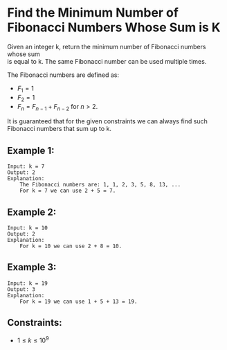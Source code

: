 # Find the Minimum Number of Fibonacci Numbers Whose Sum is K

Given an integer k, return the minimum number of Fibonacci numbers whose sum  
is equal to k. The same Fibonacci number can be used multiple times.

The Fibonacci numbers are defined as:

* $F_1 = 1$
* $F_2 = 1$
* $F_n = F_{n-1} + F_{n-2}$ for $n > 2.$

It is guaranteed that for the given constraints we can always find such  
Fibonacci numbers that sum up to k.

 

## Example 1:

    Input: k = 7
    Output: 2 
    Explanation: 
        The Fibonacci numbers are: 1, 1, 2, 3, 5, 8, 13, ... 
        For k = 7 we can use 2 + 5 = 7.

## Example 2:

    Input: k = 10
    Output: 2 
    Explanation: 
        For k = 10 we can use 2 + 8 = 10.
        
## Example 3:

    Input: k = 19
    Output: 3 
    Explanation: 
        For k = 19 we can use 1 + 5 + 13 = 19.
        
 

## Constraints:

* $1 \le k \le 10^9$

